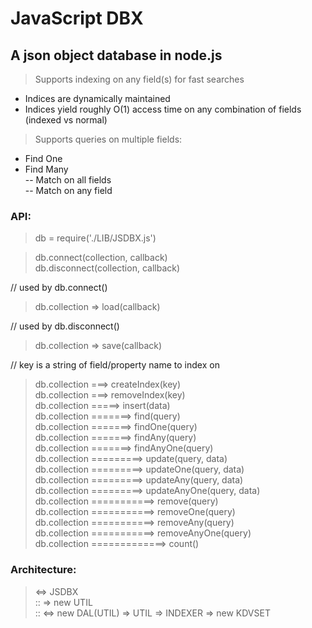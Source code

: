 # JavaScript DBX
## A json object database in node.js

> Supports indexing on any field(s) for fast searches
  - Indices are dynamically maintained
  - Indices yield roughly O(1) access time on any combination of fields (indexed vs normal)  

> Supports queries on multiple fields:  
  - Find One  
  - Find Many  
  -- Match on all fields  
  -- Match on any field  

### API:

> db = require('./LIB/JSDBX.js')

> db.connect(collection, callback)  
> db.disconnect(collection, callback)

// used by db.connect()  
> db.collection => load(callback)  

// used by db.disconnect()  
> db.collection => save(callback)  

// key is a string of field/property name to index on  
> db.collection ===> createIndex(key)  
> db.collection ===> removeIndex(key)  
> db.collection =====> insert(data)  
> db.collection =======> find(query)  
> db.collection =======> findOne(query)  
> db.collection =======> findAny(query)  
> db.collection =======> findAnyOne(query)  
> db.collection =========> update(query, data)  
> db.collection =========> updateOne(query, data)  
> db.collection =========> updateAny(query, data)  
> db.collection =========> updateAnyOne(query, data)  
> db.collection ===========> remove(query)  
> db.collection ===========> removeOne(query)  
> db.collection ===========> removeAny(query)  
> db.collection ===========> removeAnyOne(query)  
> db.collection =============> count()  

### Architecture:

> <=> JSDBX  
>     :: => new UTIL  
>     :: <=> new DAL(UTIL) => UTIL => INDEXER => new KDVSET  
